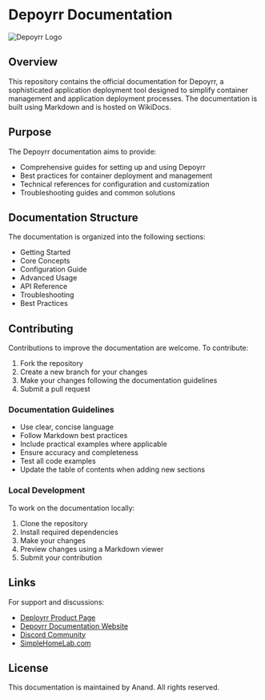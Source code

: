 # Depoyrr Documentation

![Depoyrr Logo](https://www.simplehomelab.com/images/2025/02/deployrr-logo.png)

## Overview

This repository contains the official documentation for Depoyrr, a sophisticated application deployment tool designed to simplify container management and application deployment processes. The documentation is built using Markdown and is hosted on WikiDocs.

## Purpose

The Depoyrr documentation aims to provide:
- Comprehensive guides for setting up and using Depoyrr
- Best practices for container deployment and management
- Technical references for configuration and customization
- Troubleshooting guides and common solutions

## Documentation Structure

The documentation is organized into the following sections:
- Getting Started
- Core Concepts
- Configuration Guide
- Advanced Usage
- API Reference
- Troubleshooting
- Best Practices

## Contributing

Contributions to improve the documentation are welcome. To contribute:

1. Fork the repository
2. Create a new branch for your changes
3. Make your changes following the documentation guidelines
4. Submit a pull request

### Documentation Guidelines

- Use clear, concise language
- Follow Markdown best practices
- Include practical examples where applicable
- Ensure accuracy and completeness
- Test all code examples
- Update the table of contents when adding new sections

### Local Development

To work on the documentation locally:

1. Clone the repository
2. Install required dependencies
3. Make your changes
4. Preview changes using a Markdown viewer
5. Submit your contribution

## Links

For support and discussions:
- [Deployrr Product Page](https://www.deployrr.app)
- [Depoyrr Documentation Website](https://docs.deployrr.app)
- [Discord Community](https://www.simplehomelab.com/discord/)
- [SimpleHomeLab.com](https://www.simplehomelab.com)

## License

This documentation is maintained by Anand. All rights reserved.

